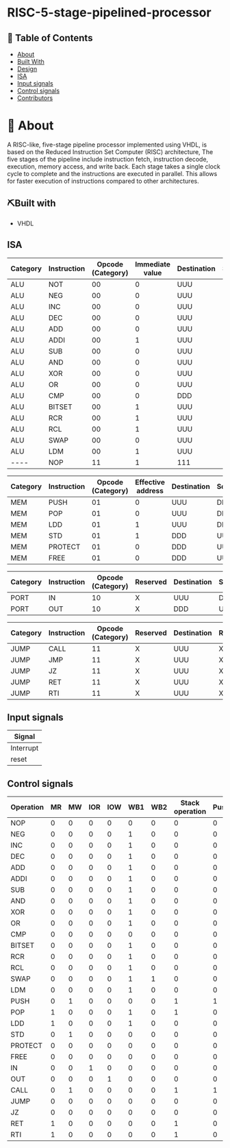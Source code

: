 # RISC-5-stage-pipelined-processor

## 📝 Table of Contents

- [About](#About)
- [Built With](#Built-With)
- [Design](#Design)
- [ISA](#ISA)
- [Input signals](#Input-signals)
- [Control signals](#Control-signals)
- [Contributors](#Contributors)

# 📑 About

A RISC-like, five-stage pipeline processor implemented using VHDL, is based on the Reduced Instruction Set Computer (RISC) architecture, The five stages of the pipeline include instruction fetch, instruction decode, execution, memory access, and write back. Each stage takes a single clock cycle to complete and the instructions are executed in parallel. This allows for faster execution of instructions compared to other architectures.

## ⛏️Built with
- VHDL

## ISA

| Category       | Instruction | Opcode (Category) | Immediate value | Destination | Source1     | Source2     | function  |
| -------------- | ----------- | ----------------- | --------------- | ------------| ----------- | ----------- | --------- |
| ALU            | NOT         | 00                | 0               | UUU         | UUU         | DDD         | 0000      |
| ALU            | NEG         | 00                | 0               | UUU         | UUU         | DDD         | 0001      |
| ALU            | INC         | 00                | 0               | UUU         | UUU         | DDD         | 0010      |
| ALU            | DEC         | 00                | 0               | UUU         | UUU         | DDD         | 0011      |
| ALU            | ADD         | 00                | 0               | UUU         | UUU         | UUU         | 0100      |
| ALU            | ADDI        | 00                | 1               | UUU         | UUU         | DDD         | 0101      |
| ALU            | SUB         | 00                | 0               | UUU         | UUU         | UUU         | 0110      |
| ALU            | AND         | 00                | 0               | UUU         | UUU         | UUU         | 0111      |
| ALU            | XOR         | 00                | 0               | UUU         | UUU         | UUU         | 1000      |
| ALU            | OR          | 00                | 0               | UUU         | UUU         | UUU         | 1001      |
| ALU            | CMP         | 00                | 0               | DDD         | UUU         | UUU         | 1010      |
| ALU            | BITSET      | 00                | 1               | UUU         | DDD         | DDD         | 1011      |
| ALU            | RCR         | 00                | 1               | UUU         | UUU         | DDD         | 1100      |
| ALU            | RCL         | 00                | 1               | UUU         | UUU         | DDD         | 1101      |
| ALU            | SWAP        | 00                | 0               | UUU         | UUU         | DDD         | 1110      |
| ALU            | LDM         | 00                | 1               | UUU         | DDD         | DDD         | 1111      |
| ----           | NOP         | 11                | 1               | 111         | 111         | 111         | 1111      |

| Category       | Instruction | Opcode (Category) | Effective address | Destination | Source   | Function | EA Low  |
| -------------- | ----------- | ----------------- | ----------------- | ------------| -------- | -------  | ------- |
| MEM            | PUSH        | 01                | 0                 | UUU         | DDD      | 000      | UUUU    | 
| MEM            | POP         | 01                | 0                 | UUU         | DDD      | 001      | UUUU    | 
| MEM            | LDD         | 01                | 1                 | UUU         | DDD      | 010      | UUUU    | 
| MEM            | STD         | 01                | 1                 | DDD         | UUU      | 011      | UUUU    | 
| MEM            | PROTECT     | 01                | 0                 | DDD         | UUU      | 100      | UUUU    | 
| MEM            | FREE        | 01                | 0                 | DDD         | UUU      | 101      | UUUU    | 



| Category       | Instruction | Opcode (Category) |Reserved | Destination   | Source   | Function | Reserved  |
| -------------- | ----------  | ----------------- |-------- |-------------  | -------- | -------- |---------- |
| PORT           | IN          | 10                |    X    | UUU           | DDD      | XX0      | XXXX      |
| PORT           | OUT         | 10                |    X    | DDD           | UUU      | XX1      | XXXX      |

| Category       | Instruction   | Opcode (Category) |Reserved  |Destination   |Reserved   |Function  |Reserved |
| -------------- | ----------    | ----------------- |--------- |------------- |---------- | -------  |-------- |
|  JUMP          | CALL          | 11                |   X      |UUU           |XXX        | 000      |XXXX     |
|  JUMP          | JMP           | 11                |   X      |UUU           |XXX        | 001      |XXXX     |
|  JUMP          | JZ            | 11                |   X      |UUU           |XXX        | 010      |XXXX     |
|  JUMP          | RET           | 11                |   X      |UUU           |XXX        | 011      |XXXX     |
|  JUMP          | RTI           | 11                |   X      |UUU           |XXX        | 100      |XXXX     |




## Input signals

| Signal    |
| --------- |
| Interrupt |
| reset     |



## Control signals
| Operation | MR | MW | IOR | IOW | WB1 | WB2 |  Stack operation | Push/Pop  | JUMP | CALL | RSTCTRL | ALU  |
| ----------|--- | ---|-----|---- | ----|-----|------------------|-----------|------| -----|-------- |------|
| NOP       | 0  | 0  |  0  |  0  | 0   | 0   | 0                | 0         | 0    | 0    | 0       | 0    | 
| NEG       | 0  | 0  |  0  |   0 | 1   | 0   | 0                | 0         | 0    | 0    | 0       | 1    | 
| INC       | 0  | 0  |   0 |   0 | 1   | 0   | 0                | 0         | 0    | 0    | 0       | 1    | 
| DEC       | 0  | 0  |   0 |   0 | 1   | 0   | 0                | 0         | 0    | 0    | 0       | 1    | 
| ADD       | 0  | 0  |   0 |   0 | 1   | 0   | 0                | 0         | 0    | 0    | 0       | 1    | 
| ADDI      | 0  | 0  |   0 |   0 | 1   | 0   | 0                | 0         | 0    | 0    | 0       | 1    | 
| SUB       | 0  | 0  |   0 |   0 | 1   | 0   | 0                | 0         | 0    | 0    | 0       | 1    | 
| AND       | 0  | 0  |   0 |   0 | 1   | 0   | 0                | 0         | 0    | 0    | 0       | 1    | 
| XOR       | 0  | 0  |   0 |   0 | 1   | 0   | 0                | 0         | 0    | 0    | 0       | 1    | 
| OR        | 0  | 0  |   0 |   0 | 1   | 0   | 0                | 0         | 0    | 0    | 0       | 1    | 
| CMP       | 0  | 0  |   0 |   0 | 0   | 0   | 0                | 0         | 0    | 0    | 0       | 1    | 
| BITSET    | 0  | 0  |   0 |   0 | 1   | 0   | 0                | 0         | 0    | 0    | 0       | 1    | 
| RCR       | 0  | 0  |   0 |   0 | 1   | 0   | 0                | 0         | 0    | 0    | 0       | 1    | 
| RCL       | 0  | 0  |   0 |   0 | 1   | 0   | 0                | 0         | 0    | 0    | 0       | 1    | 
| SWAP      | 0  | 0  |   0 |   0 | 1   | 1   | 0                | 0         | 0    | 0    | 0       | 1    | 
| LDM       | 0  | 0  |   0 |   0 | 1   | 0   | 0                | 0         | 0    | 0    | 0       | 1    | 
| PUSH      | 0  | 1  |   0 |   0 | 0   | 0   | 1                | 1         | 0    | 0    | 0       | 0    | 
| POP       | 1  | 0  |   0 |   0 | 1   | 0   | 1                | 0         | 0    | 0    | 0       | 0    |  
| LDD       | 1  | 0  |   0 |   0 | 1   | 0   | 0                | 0         | 0    | 0    | 0       | 0    |  
| STD       | 0  | 1  |   0 |   0 | 0   | 0   | 0                | 0         | 0    | 0    | 0       | 0    |  
| PROTECT   | 0  | 0  |   0 |   0 | 0   | 0   | 0                | 0         | 0    | 0    | 0       | 0    |  
| FREE      | 0  | 0  |   0 |   0 | 0   | 0   | 0                | 0         | 0    | 0    | 0       | 0    | 
| IN        | 0  | 0  |   1 |   0 | 0   | 0   | 0                | 0         | 0    | 0    | 0       | 0    |  
| OUT       | 0  | 0  |   0 |   1 | 0   | 0   | 0                | 0         | 0    | 0    | 0       | 0    |  
| CALL      | 0  | 1  |   0 |   0 | 0   | 0   | 1                | 1         | 0    | 0    | 0       | 0    |  
| JUMP      | 0  | 0  |   0 |   0 | 0   | 0   | 0                | 0         | 1    | 0    | 0       | 0    |  
| JZ        | 0  | 0  |   0 |   0 | 0   | 0   | 0                | 0         | 1    | 0    | 0       | 0    |  
| RET       | 1  | 0  |   0 |   0 | 0   | 0   | 1                | 0         | 0    | 0    | 0       | 0    | 
| RTI       | 1  | 0  |   0 |   0 | 0   | 0   | 1                | 0         | 0    | 0    | 0       | 0    |  



